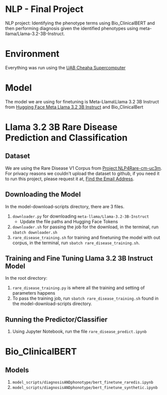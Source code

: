 # NLP - Final Project

NLP project: Identifying the phenotype terms using Bio_ClinicalBERT and then performing diagnosis given the identified phenotypes using meta-llama/Llama-3.2-3B-Instruct.

# Environment

Everything was run using the [UAB Cheaha Supercomputer](https://rc.uab.edu/pun/sys/dashboard/)

# Model

The model we are using for finetuning is Meta-Llama\Llama 3.2 3B Instruct from [Hugging Face Meta Llama 3.2 3B Instruct](https://huggingface.co/meta-llama/Llama-3.2-3B-Instruct) and Bio_ClinicalBert

# Llama 3.2 3B Rare Disease Prediction and Classification

## Dataset

We are using the Rare Disease V1 Corpus from [Project NLP4Rare-cm-uc3m](https://github.com/cadovid/nlp4rare). For privacy reasons we couldn't upload the dataset to github, if you need it to run this project, please request it at, [Find the Email Address](https://github.com/isegura/NLP4RARE-CM-UC3M).

## Downloading the Model

In the model-download-scripts directory, there are 3 files.

1. `downloader.py` for downloading `meta-llama/Llama-3.2-3B-Instruct`
   - Update the file paths and Hugging Face Tokens
2. `downloader.sh` for passing the job for the download, in the terminal, run `sbatch downloader.sh`
3. `rare_disease_training.sh` for training and finetuning the model with out corpus, in the terminal, run `sbatch rare_disease_training.sh`.

## Training and Fine Tuning Llama 3.2 3B Instruct Model

In the root directory:

1. `rare_disease_training.py` is where all the training and setting of parameters happens
2. To pass the training job, run `sbatch rare_disease_training.sh` found in the model-download-scripts directory.

## Running the Predictor/Classifier

1. Using Jupyter Notebook, run the file `rare_disease_predict.ipynb`

# Bio_ClinicalBERT

## Models

1. `model_scripts/diagnosisANDphonotype/bert_finetune_raredis.ipynb`
2. `model_scripts/diagnosisANDphonotype/bert_finetune_synthetic.ipynb`
